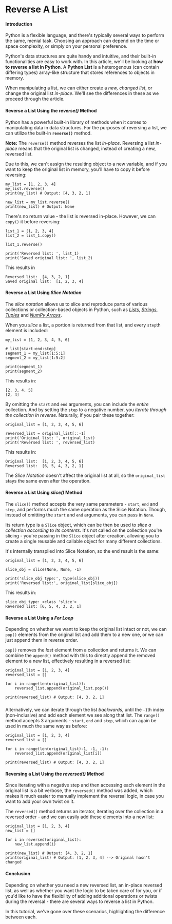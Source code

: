 # Reverse A List

#### Introduction <a id="introduction"></a>

Python is a flexible language, and there's typically several ways to perform the same, menial task. Choosing an approach can depend on the time or space complexity, or simply on your personal preference.

Python's data structures are quite handy and intuitive, and their built-in functionalities are easy to work with. In this article, we'll be looking at **how to reverse a list in Python**. A **Python List** is a heterogenous \(can contain differing types\) array-like structure that stores references to objects in memory.

When manipulating a list, we can either create a _new, changed list_, or change the original list _in-place_. We'll see the differences in these as we proceed through the article.

#### Reverse a List Using the _reverse\(\)_ Method <a id="reversealistusingthereversemethod"></a>

Python has a powerful built-in library of methods when it comes to manipulating data in data structures. For the purposes of reversing a list, we can utilize the built-in **`reverse()`** method.

**Note:** The `reverse()` method reverses the list _in-place_. Reversing a list _in-place_ means that the original list is changed, instead of creating a new, reversed list.

Due to this, we can't assign the resulting object to a new variable, and if you want to keep the original list in memory, you'll have to copy it before reversing:

```text
my_list = [1, 2, 3, 4]
my_list.reverse()
print(my_list) # Output: [4, 3, 2, 1]

new_list = my_list.reverse()
print(new_list) # Output: None
```

There's no return value - the list is reversed in-place. However, we can `copy()` it before reversing:

```text
list_1 = [1, 2, 3, 4]
list_2 = list_1.copy()

list_1.reverse()

print('Reversed list: ', list_1)
print('Saved original list: ', list_2)
```

This results in

```text
Reversed list:  [4, 3, 2, 1]
Saved original list:  [1, 2, 3, 4]
```

#### Reverse a List Using _Slice Notation_ <a id="reversealistusingslicenotation"></a>

The _slice notation_ allows us to slice and reproduce parts of various collections or collection-based objects in Python, such as [_Lists_](https://stackabuse.com/python-slice-notation-on-list), [_Strings_](https://stackabuse.com/python-slice-notation-on-string), [_Tuples_](https://stackabuse.com/python-slice-notation-on-tuple) and [_NumPy Arrays_](https://stackabuse.com/python-slice-notation-on-numpy-arrays).

When you _slice_ a list, a portion is returned from that list, and every `step`th element is included:

```text
my_list = [1, 2, 3, 4, 5, 6]

# list[start:end:step]
segment_1 = my_list[1:5:1]
segment_2 = my_list[1:5:2]

print(segment_1)
print(segment_2)
```

This results in:

```text
[2, 3, 4, 5]
[2, 4]
```

By omitting the `start` and `end` arguments, you can include the _entire_ collection. And by setting the `step` to a negative number, you _iterate through the collection in reverse_. Naturally, if you pair these together:

```text
original_list = [1, 2, 3, 4, 5, 6]

reversed_list = original_list[::-1]
print('Original list: ', original_list)
print('Reversed list: ', reversed_list)
```

This results in:

```text
Original list:  [1, 2, 3, 4, 5, 6]
Reversed list:  [6, 5, 4, 3, 2, 1]
```

The _Slice Notation_ doesn't affect the original list at all, so the `original_list` stays the same even after the operation.

#### Reverse a List Using _slice\(\)_ Method <a id="reversealistusingslicemethod"></a>

The `slice()` method accepts the very same parameters - `start`, `end` and `step`, and performs much the same operation as the Slice Notation. Though, instead of omitting the `start` and `end` arguments, you can pass in `None`.

Its return type is a `Slice` object, which can be then be used to _slice a collection according to its contents_. It's not called on the collection you're slicing - you're passing in the `Slice` object after creation, allowing you to create a single reusable and callable object for many different collections.

It's internally transpiled into Slice Notation, so the end result is the same:

```text
original_list = [1, 2, 3, 4, 5, 6]

slice_obj = slice(None, None, -1)

print('slice_obj type:', type(slice_obj))
print('Reversed list:', original_list[slice_obj])
```

This results in:

```text
slice_obj type: <class 'slice'>
Reversed list: [6, 5, 4, 3, 2, 1]
```

#### Reverse a List Using a _For Loop_ <a id="reversealistusingaforloop"></a>

Depending on whether we want to keep the original list intact or not, we can `pop()` elements from the original list and add them to a new one, or we can just append them in reverse order.

`pop()` removes the _last_ element from a collection and returns it. We can combine the `append()` method with this to directly append the removed element to a new list, effectively resulting in a reversed list:

```text
original_list = [1, 2, 3, 4] 
reversed_list = []

for i in range(len(original_list)):
    reversed_list.append(original_list.pop())

print(reversed_list) # Output: [4, 3, 2, 1]
```

### 

Alternatively, we can iterate through the list _backwards_, until the `-1`th index \(non-inclusive\) and add each element we see along that list. The `range()` method accepts 3 arguments - `start`, `end` and `step`, which can again be used in much the same way as before:

```text
original_list = [1, 2, 3, 4]
reversed_list = []

for i in range(len(original_list)-1, -1, -1):
    reversed_list.append(original_list[i])

print(reversed_list) # Output: [4, 3, 2, 1]
```

#### Reversing a List Using the _reversed\(\)_ Method <a id="reversingalistusingthereversedmethod"></a>

Since iterating with a negative step and then accessing each element in the original list is a bit verbose, the `reversed()` method was added, which makes it much easier to manually implement the reversal logic, in case you want to add your own twist on it.

The `reversed()` method returns an iterator, iterating over the collection in a reversed order - and we can easily add these elements into a new list:

```text
original_list = [1, 2, 3, 4]
new_list = []

for i in reversed(original_list):
	new_list.append(i)
    
print(new_list) # Output: [4, 3, 2, 1]
print(original_list) # Output: [1, 2, 3, 4] --> Original hasn't changed
```

#### Conclusion <a id="conclusion"></a>

Depending on whether you need a new reversed list, an in-place reversed list, as well as whether you want the logic to be taken care of for you, or if you'd like to have the flexibility of adding additional operations or twists during the reversal - there are several ways to reverse a list in Python.

In this tutorial, we've gone over these scenarios, highlighting the difference between each.

